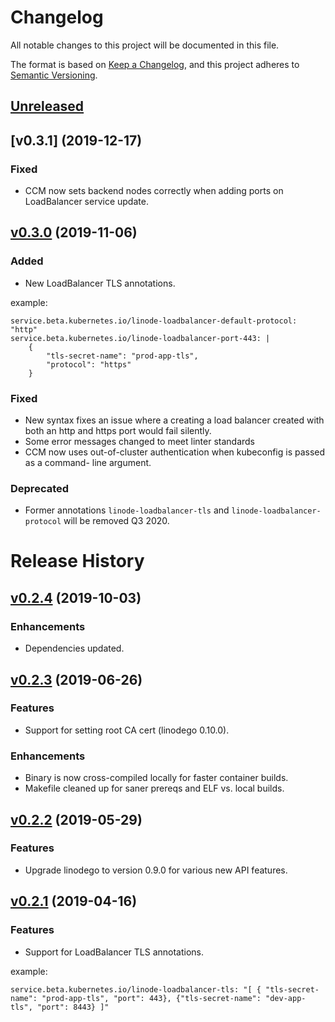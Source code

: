 # Changelog
All notable changes to this project will be documented in this file.

The format is based on [Keep a Changelog](https://keepachangelog.com/en/1.0.0/),
and this project adheres to [Semantic Versioning](https://semver.org/spec/v2.0.0.html).

## [Unreleased]

<!--- begin unreleased changes --->
<!--- end unreleased changes --->
<!--- remember to add diff link to footer --->

## [v0.3.1] (2019-12-17)

### Fixed

* CCM now sets backend nodes correctly when adding ports on LoadBalancer service update.

## [v0.3.0] (2019-11-06)

### Added

* New LoadBalancer TLS annotations.

example:

```
service.beta.kubernetes.io/linode-loadbalancer-default-protocol: "http"
service.beta.kubernetes.io/linode-loadbalancer-port-443: |
    {
        "tls-secret-name": "prod-app-tls",
        "protocol": "https"
    }
```

### Fixed

* New syntax fixes an issue where a creating a load balancer created with both
  an http and https port would fail silently.
* Some error messages changed to meet linter standards
* CCM now uses out-of-cluster authentication when kubeconfig is passed as a command-
  line argument.

### Deprecated

* Former annotations `linode-loadbalancer-tls` and `linode-loadbalancer-protocol` will
  be removed Q3 2020.

# Release History

## [v0.2.4] (2019-10-03)

### Enhancements

* Dependencies updated.

## [v0.2.3] (2019-06-26)

### Features

* Support for setting root CA cert (linodego 0.10.0).

### Enhancements

* Binary is now cross-compiled locally for faster container builds.
* Makefile cleaned up for saner prereqs and ELF vs. local builds.

## [v0.2.2] (2019-05-29)

### Features

* Upgrade linodego to version 0.9.0 for various new API features.

## [v0.2.1] (2019-04-16)

### Features

* Support for LoadBalancer TLS annotations.

example:

```
service.beta.kubernetes.io/linode-loadbalancer-tls: "[ { "tls-secret-name": "prod-app-tls", "port": 443}, {"tls-secret-name": "dev-app-tls", "port": 8443} ]"
```

[unreleased]: https://github.com/linode/linode-cloud-controller-manager/compare/v0.3.0...HEAD
[v0.3.0]: https://github.com/linode/linode-cloud-controller-manager/compare/v0.2.4..v0.3.0
[v0.2.4]: https://github.com/linode/linode-cloud-controller-manager/compare/v0.2.3..v0.2.4
[v0.2.3]: https://github.com/linode/linode-cloud-controller-manager/compare/v0.2.2..v0.2.3
[v0.2.2]: https://github.com/linode/linode-cloud-controller-manager/compare/v0.2.1..v0.2.2
[v0.2.1]: https://github.com/linode/linode-cloud-controller-manager/tree/v0.2.1
